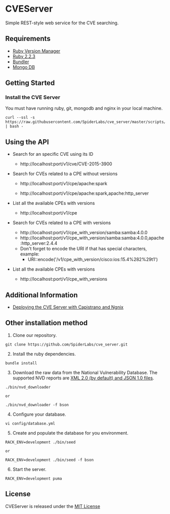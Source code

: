# CVEServer

Simple REST-style web service for the CVE searching.

## Requirements

  * [Ruby Version Manager](https://rvm.io)
  * [Ruby 2.2.3](https://www.ruby-lang.org)
  * [Bundler](http://bundler.io)
  * [Mongo DB](https://www.mongodb.org)

## Getting Started

### Install the CVE Server

You must have running ruby, git, mongodb and nginx in your local machine.

```
curl --ssl -s https://raw.githubusercontent.com/SpiderLabs/cve_server/master/scripts/install.sh | bash -
```

## Using the API

* Search for an specific CVE using its ID

  * http://localhost:port/v1/cve/CVE-2015-3900

* Search for CVEs related to a CPE without versions

  * http://localhost:port/v1/cpe/apache:spark

  * http://localhost:port/v1/cpe/apache:spark,apache:http_server

* List all the available CPEs with versions

  * http://localhost:port/v1/cpe

* Search for CVEs related to a CPE with versions

  * http://localhost:port/v1/cpe_with_version/samba:samba:4.0.0
  * http://localhost:port/v1/cpe_with_version/samba:samba:4.0.0,apache:http_server:2.4.4
  * Don't forget to encode the URI if that has special characters, example:
    * URI::encode('/v1/cpe_with_version/cisco:ios:15.4%282%29t1')

* List all the available CPEs with versions

  * http://localhost:port/v1/cpe_with_versions

## Additional Information

  * [Deploying the CVE Server with Capistrano and Ngnix](https://github.com/SpiderLabs/cve_server/wiki/Deploying-the-CVE-Server-with-Capistrano-and-Ngnix)

## Other installation method

  1. Clone our repository.

    git clone https://github.com/SpiderLabs/cve_server.git

  2. Install the ruby dependencies.

    bundle install

  3. Download the raw data from the National Vulnerability Database. The supported
  NVD reports are [XML 2.0 (by default) and JSON 1.0 files](https://nvd.nist.gov/vuln/data-feeds).

    ./bin/nvd_downloader

    or

    ./bin/nvd_downloader -f bson

  4. Configure your database.

    vi config/database.yml

  5. Create and populate the database for you environment.

    RACK_ENV=development ./bin/seed

    or

    RACK_ENV=development ./bin/seed -f bson

  6. Start the server.

    RACK_ENV=development puma

## License
  CVEServer is released under the [MIT License](http://www.opensource.org/licenses/MIT)
